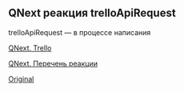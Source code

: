 ## QNext реакция trelloApiRequest

trelloApiRequest — в процессе написания



[QNext. Trello](/docs-test/_export/admin/trello-about)

[QNext. Перечень реакции](/docs-test/_export/reactions)
  
[Original](https://telegra.ph/QNext-admin-reaction-trelloApiRequest-02-13)